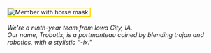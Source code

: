 <p align="center">
<div style="width: fit-content; border: 2px solid gold;"><image src="https://raw.githubusercontent.com/8696-Trobotix/.github/main/profile/horse.png" alt="Member with horse mask." /></div><br>
<i>We're a ninth-year team from Iowa City, IA.<br>Our name, Trobotix, is a portmanteau coined by blending trojan and robotics, with a stylistic “-ix."</i>
</p>
